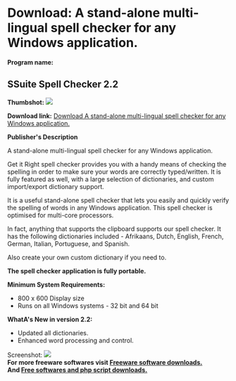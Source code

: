 # Download: A stand-alone multi-lingual spell checker for any Windows application.

**Program name:**

## SSuite Spell Checker 2.2

  
**Thumbshot:** ![](http://www.freewarefiles.com/screenshot/ssuitespllchckr_md.jpg)   
  
**Download link:** [Download A stand-alone multi-lingual spell checker for any Windows application.](http://freesoftwares.boysofts.com/SSuite-Office-Spell-Checker_program_62420.html)  
  


**Publisher's Description**  
  


A stand-alone multi-lingual spell checker for any Windows application. 

Get it Right spell checker provides you with a handy means of checking the spelling in order to make sure your words are correctly typed/written. It is fully featured as well, with a large selection of dictionaries, and custom import/export dictionary support.

It is a useful stand-alone spell checker that lets you easily and quickly verify the spelling of words in any Windows application. This spell checker is optimised for multi-core processors.

In fact, anything that supports the clipboard supports our spell checker. It has the following dictionaries included - Afrikaans, Dutch, English, French, German, Italian, Portuguese, and Spanish.

Also create your own custom dictionary if you need to.

**The spell checker application is fully portable.**

**Minimum System Requirements:**

  * 800 x 600 Display size 
  * Runs on all Windows systems - 32 bit and 64 bit 

**WhatA's New in version 2.2:**

  * Updated all dictionaries. 
  * Enhanced word processing and control. 

  
  
Screenshot: ![](http://www.freewarefiles.com/screenshot/ssuitespllchckr.jpg)   
**For more freeware softwares visit [Freeware software downloads.](http://freesoftwares.boysofts.com/)**   
**And [Free softwares and php script downloads.](http://www.boysofts.com/)**
